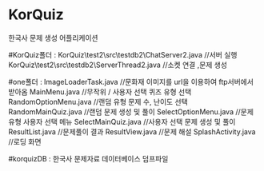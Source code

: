 # KorQuiz
한국사 문제 생성 어플리케이션

#KorQuiz폴더 : 
KorQuiz\test2\src\testdb2\ChatServer2.java //서버 실행
KorQuiz\test2\src\testdb2\ServerThread2.java //소켓 연결 ,문제 생성
              
#one폴더     : 
ImageLoaderTask.java //문화재 이미지를 url을 이용하여 ftp서버에서 받아옴
MainMenu.java //무작위 / 사용자 선택 퀴즈 유형 선택
RandomOptionMenu.java //랜덤 유형 문제 수, 난이도 선택
RandomMainQuiz.java //랜덤 문제 생성 및 풀이
SelectOptionMenu.java //문제 유형 사용자 선택 메뉴
SelectMainQuiz.java //사용자 선택 문제 생성 및 풀이
ResultList.java //문제풀이 결과
ResultView.java //문제 해설
SplashActivity.java //로딩 화면

#korquizDB  : 한국사 문제자료 데이터베이스 덤프파일
